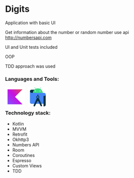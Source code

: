# Digits 
Application with basic UI

Get information about the number or random number  use api http://numbersapi.com

UI and Unit tests included

OOP 

TDD approach was used



### Languages and Tools:
<img align="left" alt="Kotlin" width="64px" hight="64px" src="https://github.com/devicons/devicon/blob/master/icons/kotlin/kotlin-original.svg" style="padding-right:10px;" />
<img align="left" alt="Android Studio" width="64px" hight="64px" src="https://github.com/devicons/devicon/blob/master/icons/androidstudio/androidstudio-original.svg" style="padding-right:10px;" />



<br />
<br />
<br />

### Technology stack:
- Kotlin
- MVVM
- Retrofit
- Okhttp3
- Numbers API
- Room
- Coroutines
- Espresso
- Custom Views
- TDD

